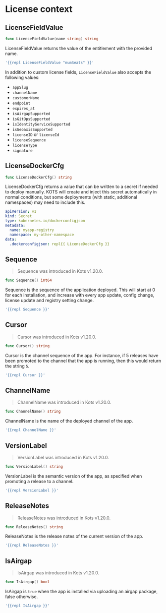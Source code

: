 # License context

## LicenseFieldValue
```go
func LicenseFieldValue(name string) string
```
LicenseFieldValue returns the value of the entitlement with the provided name.

```yaml
'{{repl LicenseFieldValue "numSeats" }}'
```

In addition to custom license fields, `LicenseFieldValue` also accepts the following values:

- `appSlug`
- `channelName`
- `customerName`
- `endpoint`
- `expires_at`
- `isAirgapSupported`
- `isGitOpsSupported`
- `isIdentityServiceSupported`
- `isGeoaxisSupported`
- `licenseID` or `licenseId`
- `licenseSequence`
- `licenseType`
- `signature`

## LicenseDockerCfg
```go
func LicenseDockerCfg() string
```
LicenseDockerCfg returns a value that can be written to a secret if needed to deploy manually.
KOTS will create and inject this secret automatically in normal conditions, but some deployments (with static, additional namespaces) may need to include this.

```yaml
apiVersion: v1
kind: Secret
type: kubernetes.io/dockerconfigjson
metadata:
  name: myapp-registry
  namespace: my-other-namespace
data:
  .dockerconfigjson: repl{{ LicenseDockerCfg }}
```

## Sequence

> Sequence was introduced in Kots v1.20.0.

```go
func Sequence() int64
```
Sequence is the sequence of the application deployed.
This will start at 0 for each installation, and increase with every app update, config change, license update and registry setting change.

```yaml
'{{repl Sequence }}'
```

## Cursor

> Cursor was introduced in Kots v1.20.0.

```go
func Cursor() string
```
Cursor is the channel sequence of the app.
For instance, if 5 releases have been promoted to the channel that the app is running, then this would return the string `5`.

```yaml
'{{repl Cursor }}'
```

## ChannelName

> ChannelName was introduced in Kots v1.20.0.

```go
func ChannelName() string
```
ChannelName is the name of the deployed channel of the app.

```yaml
'{{repl ChannelName }}'
```

## VersionLabel

> VersionLabel was introduced in Kots v1.20.0.

```go
func VersionLabel() string
```
VersionLabel is the semantic version of the app, as specified when promoting a release to a channel.

```yaml
'{{repl VersionLabel }}'
```

## ReleaseNotes

> ReleaseNotes was introduced in Kots v1.20.0.

```go
func ReleaseNotes() string
```
ReleaseNotes is the release notes of the current version of the app.

```yaml
'{{repl ReleaseNotes }}'
```

## IsAirgap

> IsAirgap was introduced in Kots v1.20.0.

```go
func IsAirgap() bool
```
IsAirgap is `true` when the app is installed via uploading an airgap package, false otherwise.

```yaml
'{{repl IsAirgap }}'
```
